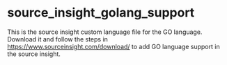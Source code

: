 # source_insight_golang_support

This is the source insight custom language file for the GO language. Download it and follow the steps in https://www.sourceinsight.com/download/ to add GO language support in the source insight.
